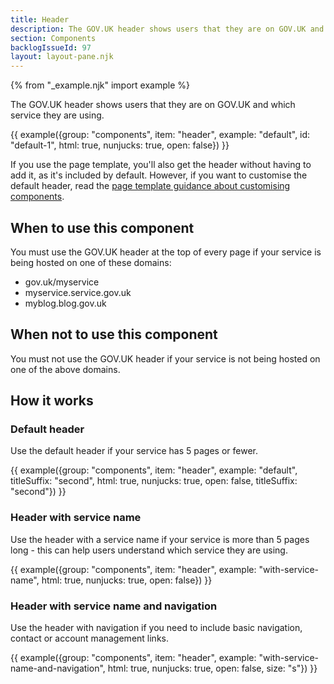 ```yaml
---
title: Header
description: The GOV.UK header shows users that they are on GOV.UK and which service they are using
section: Components
backlogIssueId: 97
layout: layout-pane.njk
---
```


{% from "_example.njk" import example %}

The GOV.UK header shows users that they are on GOV.UK and which service they are using.

{{ example({group: "components", item: "header", example: "default", id: "default-1", html: true, nunjucks: true, open: false}) }}

If you use the page template, you'll also get the header without having to add it, as it's included by default. However, if you want to customise the default header, read the [page template guidance about customising components](/styles/page-template/#changing-template-content).

## When to use this component

You must use the GOV.UK header at the top of every page if your service is being hosted on one of these domains:

- gov.uk/myservice
- myservice.service.gov.uk
- myblog.blog.gov.uk

## When not to use this component

You must not use the GOV.UK header if your service is not being hosted on one of the above domains.


## How it works

### Default header

Use the default header if your service has 5 pages or fewer.

{{ example({group: "components", item: "header", example: "default", titleSuffix: "second", html: true, nunjucks: true, open: false, titleSuffix: "second"}) }}

### Header with service name

Use the header with a service name if your service is more than 5 pages long - this can help users understand which service they are using.

{{ example({group: "components", item: "header", example: "with-service-name", html: true, nunjucks: true, open: false}) }}

### Header with service name and navigation

Use the header with navigation if you need to include basic navigation, contact or account management links.

{{ example({group: "components", item: "header", example: "with-service-name-and-navigation", html: true, nunjucks: true, open: false, size: "s"}) }}
